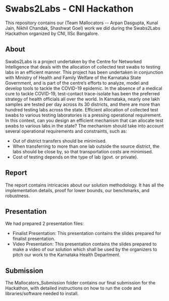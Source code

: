 # Swabs2Labs - CNI Hackathon 

This repository contains our (Team Mallocators -- Arpan Dasgupta, Kunal Jain, Nikhil Chandak, Shashwat Goel) work we did during 
the Swabs2Labs Hackathon organized by CNI, IISc Bangalore.

## About

Swabs2Labs is a project undertaken by the Centre for Networked Intelligence that deals with the allocation of collected test swabs to testing labs in an efficient manner. This project has been undertaken in conjunction with Ministry of Health and Family Welfare of the Karnataka State Government, and is part of the centre’s efforts to analyze, model and develop tools to tackle the COVID-19 epidemic.
In the absence of a medical cure to tackle COVID-19, test-contact trace-isolate has been the preferred strategy of health officials all over the world. In Karnataka, nearly one lakh samples are tested per day across its 30 districts, and there are more than hundred testing labs across the state. Efficient allocation of collected test swabs to various testing laboratories is a pressing operational requirement. In this context, can you design an efficient mechanism that can allocate test swabs to various labs in the state? The mechanism should take into account several operational requirements and constraints, such as:

* Out of district transfers should be minimised.
* When transferring to more than one lab outside the source district, the labs should be close by, so that transportation costs are minimised.
* Cost of testing depends on the type of lab (govt.  or private).

## Report

The report contains intricacies about our solution methodology. It has all the implementation details, proof for lower bounds, our benchmarks, and robustness. 

## Presentation

We had prepared 2 presentation files:

*   Finalist Presentation: This presentation contains the slides prepared for finalist presentation.
*   Video Presentation: This presentation contains the slides prepared to make a video of our solution which shall be used by the organizers to pitch our work to the Karnataka Health Department.

## Submission

The Mallocators_Submission folder contains our final submission for the Hackathon, with detailed instructions on how to run the code and libraries/software needed to install.

